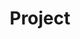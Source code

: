 ---
layout: list
type: category
title: Project
slug: project
sidebar: true
order: 2
description: >
  About my project
---